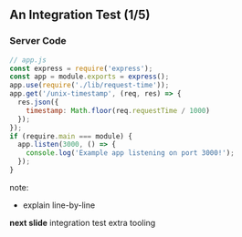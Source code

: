 ## An Integration Test (1/5)

### Server Code

```js
// app.js
const express = require('express');
const app = module.exports = express();
app.use(require('./lib/request-time'));
app.get('/unix-timestamp', (req, res) => {
  res.json({
    timestamp: Math.floor(req.requestTime / 1000)
  });
});
if (require.main === module) {
  app.listen(3000, () => {
    console.log('Example app listening on port 3000!');
  });
}
```

note:

- explain line-by-line

**next slide** integration test extra tooling
